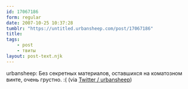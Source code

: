 ```yaml
---
id: 17067186
form: regular
date: 2007-10-25 10:37:28
tumblr: "https://untitled.urbansheep.com/post/17067186"
title:
tags:
    - post
    - твиты
layout: post-text.njk
---
```


<p>urbansheep: Без секретных материалов, оставшихся на коматозном винте, очень грустно. :( (via <a href="http://twitter.com/urbansheep/statuses/362214482">Twitter / urbansheep</a>)</p>


